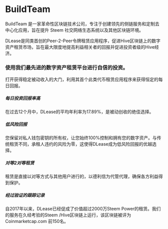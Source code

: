 # 

# BuildTeam

BuildTeam 是一家革命性区块链技术公司，专注于创建领先的侧链服务和定制去中心化应用，旨在提升 Steem 社交网络生态系统以及其他区块链环境。

DLease是同类首创的Peer-2-Peer令牌租赁应用程序，促进Hive区块链上的数字资产租赁市场，旨在最大限度地提高利益相关者的回报并促进投资者级的Hive经济。

### 使用我们最先进的数字资产租赁平台进行自信的投资。

打开获得稳定被动收入的大门，利用其首个此类代币租赁应用程序来获得恒定的每日回报。


##### 每日投资回报率高

在过去12个月中，DLease的平均年利率为17.89%，是被动创收的绝佳选择。

##### 低风险回报

您保留对私人钱包密钥的所有权，让您始终100%控制和拥有您的数字资产。与传统租赁不同，承租人违约的风险为零，这使得DLease成为低风险回报的优越选择。

##### 对等2对等租赁

租赁是直接以对等方式与其他用户进行的，以德利信为代管代理，确保各方利益得到保护。

##### 经过验证的跟踪记录

自2017年以来，DLease已经促成了价值超过2000万Steem Power的租赁。我们的服务在久经考验的Steem /Hive区块链上运行，该区块链被评为 Coinmarketcap.com 前150名。

